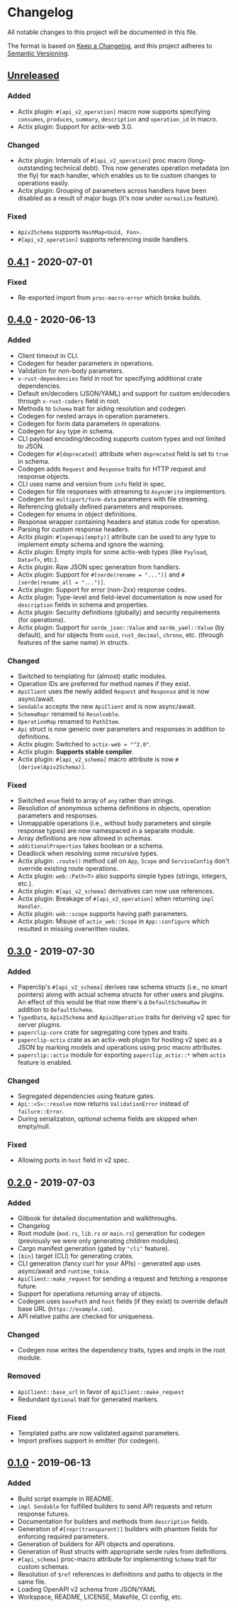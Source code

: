 # Changelog
All notable changes to this project will be documented in this file.

The format is based on [Keep a Changelog](https://keepachangelog.com/en/1.0.0/),
and this project adheres to [Semantic Versioning](https://semver.org/spec/v2.0.0.html).

## [Unreleased]
### Added
- Actix plugin: `#[api_v2_operation]` macro now supports specifying `consumes`, `produces`, `summary`, `description`
and `operation_id` in macro.
- Actix plugin: Support for actix-web 3.0.

### Changed
- Actix plugin: Internals of `#[api_v2_operation]` proc macro (long-outstanding technical debt). This now generates operation metadata (on the fly) for each handler, which enables us to tie custom changes to operations easily.
- Actix plugin: Grouping of parameters across handlers have been disabled as a result of major bugs (it's now under `normalize` feature).

### Fixed
- `Apiv2Schema` supports `HashMap<Uuid, Foo>`.
- `#[api_v2_operation]` supports referencing inside handlers.

## [0.4.1] - 2020-07-01
### Fixed
- Re-exported import from `proc-macro-error` which broke builds.

## [0.4.0] - 2020-06-13
### Added
- Client timeout in CLI.
- Codegen for header parameters in operations.
- Validation for non-body parameters.
- `x-rust-dependencies` field in root for specifying additional crate dependencies.
- Default en/decoders (JSON/YAML) and support for custom en/decoders through `x-rust-coders` field in root.
- Methods to `Schema` trait for aiding resolution and codegen.
- Codegen for nested arrays in operation parameters.
- Codegen for form data parameters in operations.
- Codegen for `Any` type in schema.
- CLI payload encoding/decoding supports custom types and not limited to JSON.
- Codegen for `#[deprecated]` attribute when `deprecated` field is set to `true` in schema.
- Codegen adds `Request` and `Response` traits for HTTP request and response objects.
- CLI uses name and version from `info` field in spec.
- Codegen for file responses with streaming to `AsyncWrite` implementors.
- Codegen for `multipart/form-data` parameters with file streaming.
- Referencing globally defined parameters and responses.
- Codegen for enums in object definitions.
- Response wrapper containing headers and status code for operation.
- Parsing for custom response headers.
- Actix plugin: `#[openapi(empty)]` attribute can be used to any type to implement empty schema and ignore the warning.
- Actix plugin: Empty impls for some actix-web types (like `Payload`, `Data<T>`, etc.).
- Actix plugin: Raw JSON spec generation from handlers.
- Actix plugin: Support for `#[serde(rename = "...")]` and `#[serde(rename_all = "...")]`.
- Actix plugin: Support for error (non-2xx) response codes.
- Actix plugin: Type-level and field-level documentation is now used for `description` fields in schema and properties.
- Actix plugin: Security definitions (globally) and security requirements (for operations).
- Actix plugin: Support for `serde_json::Value` and `serde_yaml::Value` (by default), and for objects from `uuid`, `rust_decimal`, `chrono`, etc. (through features of the same name) in structs.

### Changed
- Switched to templating for (almost) static modules.
- Operation IDs are preferred for method names if they exist.
- `ApiClient` uses the newly added `Request` and `Response` and is now async/await.
- `Sendable` accepts the new `ApiClient` and is now async/await.
- `SchemaRepr` renamed to `Resolvable`.
- `OperationMap` renamed to `PathItem`.
- `Api` struct is now generic over parameters and responses in addition to definitions.
- Actix plugin: Switched to `actix-web = "^2.0"`.
- Actix plugin: **Supports stable compiler**.
- Actix plugin: `#[api_v2_schema]` macro attribute is now `#[derive(Apiv2Schema)]`.

### Fixed
- Switched `enum` field to array of `any` rather than strings.
- Resolution of anonymous schema definitions in objects, operation parameters and responses.
- Unmappable operations (i.e., without body parameters and simple response types) are now namespaced in a separate module.
- Array definitions are now allowed in schemas.
- `additionalProperties` takes boolean or a schema.
- Deadlock when resolving some recursive types.
- Actix plugin: `.route()` method call on `App`, `Scope` and `ServiceConfig` don't override existing route operations.
- Actix plugin: `web::Path<T>` also supports simple types (strings, integers, etc.).
- Actix plugin: `#[api_v2_schema]` derivatives can now use references.
- Actix plugin: Breakage of `#[api_v2_operation]` when returning `impl Handler`.
- Actix plugin: `web::scope` supports having path parameters.
- Actix plugin: Misuse of `actix_web::Scope` in `App::configure` which resulted in missing overwritten routes.

## [0.3.0] - 2019-07-30
### Added
- Paperclip's `#[api_v2_schema]` derives raw schema structs (i.e., no smart pointers) along with actual schema structs for other users and plugins. An effect of this would be that now there's a `DefaultSchemaRaw` in addition to `DefaultSchema`.
- `TypedData`, `Apiv2Schema` and `Apiv2Operation` traits for deriving v2 spec for server plugins.
- `paperclip-core` crate for segregating core types and traits.
- `paperclip-actix` crate as an actix-web plugin for hosting v2 spec as a JSON by marking models and operations using proc macro attributes.
- `paperclip::actix` module for exporting `paperclip_actix::*` when `actix` feature is enabled.

### Changed
- Segregated dependencies using feature gates.
- `Api::<S>::resolve` now returns `ValidationError` instead of `failure::Error`.
- During serialization, optional schema fields are skipped when empty/null.

### Fixed
- Allowing ports in `host` field in v2 spec.

## [0.2.0] - 2019-07-03
### Added
- Gitbook for detailed documentation and walkthroughs.
- Changelog
- Root module (`mod.rs`, `lib.rs` or `main.rs`) generation for codegen (previously we were only generating children modules).
- Cargo manifest generation (gated by `"cli"` feature).
- `[bin]` target (CLI) for generating crates.
- CLI generation (fancy curl for your APIs) - generated app uses async/await and `runtime_tokio`.
- `ApiClient::make_request` for sending a request and fetching a response future.
- Support for operations returning array of objects.
- Codegen uses `basePath` and `host` fields (if they exist) to override default base URL (`https://example.com`).
- API relative paths are checked for uniqueness.

### Changed
- Codegen now writes the dependency traits, types and impls in the root module.

### Removed
- `ApiClient::base_url` in favor of `ApiClient::make_request`
- Redundant `Optional` trait for generated markers.

### Fixed
- Templated paths are now validated against parameters.
- Import prefixes support in emitter (for codegen).

## [0.1.0] - 2019-06-13
### Added
- Build script example in README.
- `impl Sendable` for fulfilled builders to send API requests and return response futures.
- Documentation for builders and methods from `description` fields.
- Generation of `#[repr(transparent)]` builders with phantom fields for enforcing required parameters.
- Generation of builders for API objects and operations.
- Generation of Rust structs with appropriate serde rules from definitions.
- `#[api_schema]` proc-macro attribute for implementing `Schema` trait for custom schemas.
- Resolution of `$ref` references in definitions and paths to objects in the same file.
- Loading OpenAPI v2 schema from JSON/YAML
- Workspace, README, LICENSE, Makefile, CI config, etc.

[Unreleased]: https://github.com/wafflespeanut/paperclip/compare/v0.4.1...HEAD
[0.4.1]: https://github.com/wafflespeanut/paperclip/compare/v0.4.0...v0.4.1
[0.4.0]: https://github.com/wafflespeanut/paperclip/compare/v0.3.0...v0.4.0
[0.3.0]: https://github.com/wafflespeanut/paperclip/compare/v0.2.0...v0.3.0
[0.2.0]: https://github.com/wafflespeanut/paperclip/compare/v0.1.0...v0.2.0
[0.1.0]: https://github.com/wafflespeanut/paperclip/releases/tag/v0.1.0
